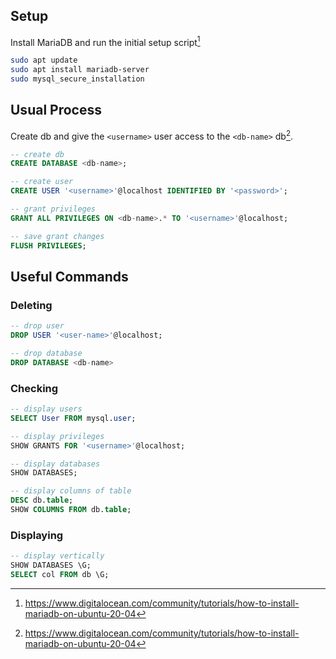 ## Setup

Install MariaDB and run the initial setup script[^1]

``` bash
sudo apt update
sudo apt install mariadb-server
sudo mysql_secure_installation
```

## Usual Process

Create db and give the `<username>` user access to the `<db-name>` db[^1].

``` sql
-- create db
CREATE DATABASE <db-name>;

-- create user
CREATE USER '<username>'@localhost IDENTIFIED BY '<password>';

-- grant privileges
GRANT ALL PRIVILEGES ON <db-name>.* TO '<username>'@localhost;

-- save grant changes
FLUSH PRIVILEGES;
```

## Useful Commands

### Deleting

``` sql
-- drop user
DROP USER '<user-name>'@localhost;

-- drop database
DROP DATABASE <db-name>
```

### Checking

``` sql
-- display users
SELECT User FROM mysql.user;

-- display privileges
SHOW GRANTS FOR '<username>'@localhost;

-- display databases
SHOW DATABASES;

-- display columns of table
DESC db.table;
SHOW COLUMNS FROM db.table;
```

### Displaying

``` sql
-- display vertically
SHOW DATABASES \G;
SELECT col FROM db \G;
```

[^1]: https://www.digitalocean.com/community/tutorials/how-to-install-mariadb-on-ubuntu-20-04